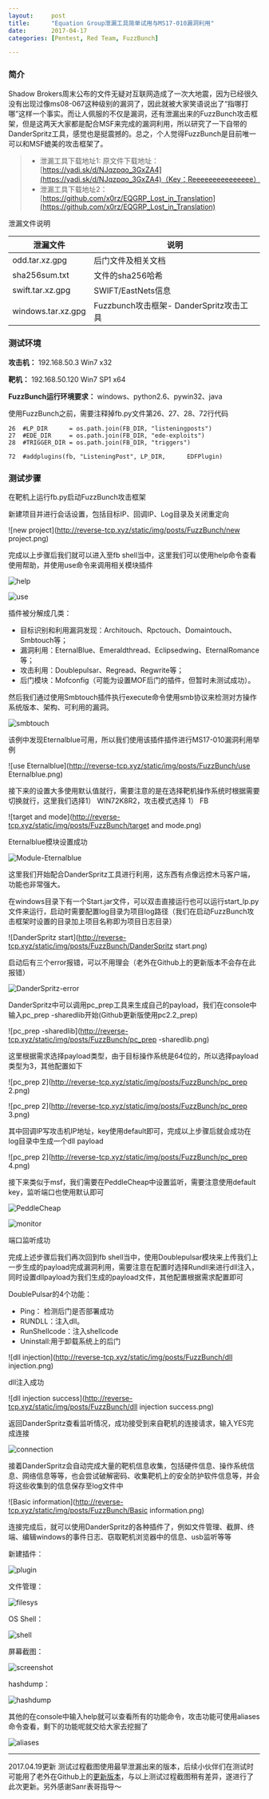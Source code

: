 ```yaml
---
layout:     post
title:      "Equation Group泄漏工具简单试用与MS17-010漏洞利用"
date:       2017-04-17
categories: [Pentest, Red Team, FuzzBunch]

---
```




###  简介

Shadow Brokers周末公布的文件无疑对互联网造成了一次大地震，因为已经很久没有出现过像ms08-067这种级别的漏洞了，因此就被大家笑语说出了“指哪打哪”这样一个事实。而让人佩服的不仅是漏洞，还有泄漏出来的FuzzBunch攻击框架，但是这两天大家都是配合MSF来完成的漏洞利用，所以研究了一下自带的DanderSpritz工具，感觉也是挺震撼的。总之，个人觉得FuzzBunch是目前唯一可以和MSF媲美的攻击框架了。

> - 泄漏工具下载地址1: 原文件下载地址：[https://yadi.sk/d/NJqzpqo_3GxZA4](https://yadi.sk/d/NJqzpqo_3GxZA4)（Key：Reeeeeeeeeeeeeee）
> - 泄漏工具下载地址2： [https://github.com/x0rz/EQGRP_Lost_in_Translation](https://github.com/x0rz/EQGRP_Lost_in_Translation)

泄漏文件说明

| 泄漏文件               | 说明                              |
| ------------------ | ------------------------------- |
| odd.tar.xz.gpg     | 后门文件及相关文档                       |
| sha256sum.txt      | 文件的sha256哈希                     |
| swift.tar.xz.gpg   | SWIFT/EastNets信息                |
| windows.tar.xz.gpg | Fuzzbunch攻击框架- DanderSpritz攻击工具 |

### 测试环境

**攻击机：** 192.168.50.3  Win7 x32 

**靶机：** 192.168.50.120  Win7 SP1 x64 

**FuzzBunch运行环境要求：** windows、python2.6、pywin32、java

使用FuzzBunch之前，需要注释掉fb.py文件第26、27、28、72行代码

```
26  #LP_DIR      = os.path.join(FB_DIR, "listeningposts")
27  #EDE_DIR     = os.path.join(FB_DIR, "ede-exploits")
28  #TRIGGER_DIR = os.path.join(FB_DIR, "triggers")

72  #addplugins(fb, "ListeningPost", LP_DIR,      EDFPlugin)
```

### 测试步骤

在靶机上运行fb.py启动FuzzBunch攻击框架

新建项目并进行会话设置，包括目标IP、回调IP、Log目录及关闭重定向

![new project](http://reverse-tcp.xyz/static/img/posts/FuzzBunch/new project.png)

完成以上步骤后我们就可以进入至fb shell当中，这里我们可以使用help命令查看使用帮助，并使用use命令来调用相关模块插件

![help](http://reverse-tcp.xyz/static/img/posts/FuzzBunch/help.png)

![use](http://reverse-tcp.xyz/static/img/posts/FuzzBunch/use.png)

插件被分解成几类：

- 目标识别和利用漏洞发现：Architouch、Rpctouch、Domaintouch、Smbtouch等；
- 漏洞利用：EternalBlue、Emeraldthread、Eclipsedwing、EternalRomance等；
- 攻击利用：Doublepulsar、Regread、Regwrite等；
- 后门模块：Mofconfig（可能为设置MOF后门的插件，但暂时未测试成功）。

然后我们通过使用Smbtouch插件执行execute命令使用smb协议来检测对方操作系统版本、架构、可利用的漏洞。

![smbtouch](http://reverse-tcp.xyz/static/img/posts/FuzzBunch/smbtouch.png)

该例中发现Eternalblue可用，所以我们使用该插件插件进行MS17-010漏洞利用举例

![use Eternalblue](http://reverse-tcp.xyz/static/img/posts/FuzzBunch/use Eternalblue.png)

接下来的设置大多使用默认值就行，需要注意的是在选择靶机操作系统时根据需要切换就行，这里我们选择1） WIN72K8R2，攻击模式选择 1） FB

![target and mode](http://reverse-tcp.xyz/static/img/posts/FuzzBunch/target and mode.png)

Eternalblue模块设置成功

![Module-Eternalblue](http://reverse-tcp.xyz/static/img/posts/FuzzBunch/Module-Eternalblue.png)

这里我们开始配合DanderSpritz工具进行利用，这东西有点像远控木马客户端，功能也非常强大。

在windows目录下有一个Start.jar文件，可以双击直接运行也可以运行start_lp.py文件来运行，启动时需要配置log目录为项目log路径（我们在启动FuzzBunch攻击框架时设置的目录加上项目名称即为项目日志目录）

![DanderSpritz start](http://reverse-tcp.xyz/static/img/posts/FuzzBunch/DanderSpritz start.png)

启动后有三个error报错，可以不用理会（老外在Github上的更新版本不会存在此报错）

![DanderSpritz-error](http://reverse-tcp.xyz/static/img/posts/FuzzBunch/DanderSpritz-error.png)

DanderSpritz中可以调用pc_prep工具来生成自己的payload，我们在console中输入pc_prep -sharedlib开始(Github更新版使用pc2.2_prep)

 ![pc_prep -sharedlib](http://reverse-tcp.xyz/static/img/posts/FuzzBunch/pc_prep -sharedlib.png)

这里根据需求选择payload类型，由于目标操作系统是64位的，所以选择payload类型为3，其他配置如下

![pc_prep 2](http://reverse-tcp.xyz/static/img/posts/FuzzBunch/pc_prep 2.png)

![pc_prep 2](http://reverse-tcp.xyz/static/img/posts/FuzzBunch/pc_prep 3.png)

其中回调IP写攻击机IP地址，key使用default即可，完成以上步骤后就会成功在log目录中生成一个dll payload

![pc_prep 2](http://reverse-tcp.xyz/static/img/posts/FuzzBunch/pc_prep 4.png)

接下来类似于msf，我们需要在PeddleCheap中设置监听，需要注意使用default key，监听端口也使用默认即可

![PeddleCheap](http://reverse-tcp.xyz/static/img/posts/FuzzBunch/PeddleCheap.png)

![monitor](http://reverse-tcp.xyz/static/img/posts/FuzzBunch/monitor.png)

端口监听成功

完成上述步骤后我们再次回到fb shell当中，使用Doublepulsar模块来上传我们上一步生成的payload完成漏洞利用，需要注意在配置时选择Rundll来进行dll注入，同时设置dllpayload为我们生成的payload文件，其他配置根据需求配置即可

DoublePulsar的4个功能：

- Ping： 检测后门是否部署成功
- RUNDLL：注入dll。
- RunShellcode：注入shellcode
- Uninstall:用于卸载系统上的后门 

![dll injection](http://reverse-tcp.xyz/static/img/posts/FuzzBunch/dll injection.png)

dll注入成功

![dll injection success](http://reverse-tcp.xyz/static/img/posts/FuzzBunch/dll injection success.png)

返回DanderSpritz查看监听情况，成功接受到来自靶机的连接请求，输入YES完成连接

![connection](http://reverse-tcp.xyz/static/img/posts/FuzzBunch/connection.png)

接着DanderSpritz会自动完成大量的靶机信息收集，包括硬件信息、操作系统信息、网络信息等等，也会尝试破解密码、收集靶机上的安全防护软件信息等，并会将这些收集到的信息保存至log文件中

![Basic information](http://reverse-tcp.xyz/static/img/posts/FuzzBunch/Basic information.png)

连接完成后，就可以使用DanderSpritz的各种插件了，例如文件管理、截屏、终端、编辑windows的事件日志、窃取靶机浏览器中的信息、usb监听等等

新建插件：

![plugin](http://reverse-tcp.xyz/static/img/posts/FuzzBunch/plugin.png)

文件管理：

![filesys](http://reverse-tcp.xyz/static/img/posts/FuzzBunch/filesys.png)

OS Shell：

![shell](http://reverse-tcp.xyz/static/img/posts/FuzzBunch/shell.png)

屏幕截图：

![screenshot](http://reverse-tcp.xyz/static/img/posts/FuzzBunch/screenshot.png)

hashdump：

![hashdump](http://reverse-tcp.xyz/static/img/posts/FuzzBunch/hashdump.png)

其他的在console中输入help就可以查看所有的功能命令，攻击功能可使用aliases命令查看，剩下的功能呢就交给大家去挖掘了

![aliases](http://reverse-tcp.xyz/static/img/posts/FuzzBunch/aliases.png)

-----

2017.04.19更新 测试过程截图使用最早泄漏出来的版本，后续小伙伴们在测试时可能用了老外在Github上的[更新版本](https://github.com/misterch0c/shadowbroker)，与以上测试过程截图稍有差异，遂进行了此次更新。另外感谢Sanr表哥指导～



 











